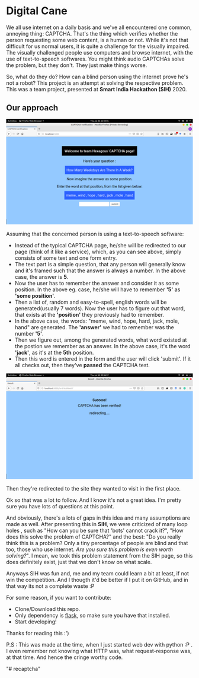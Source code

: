 # Digital Cane

We all use internet on a daily basis and we've all encountered one common, annoying thing: CAPTCHA. 
That's the thing which verifies whether the person requesting some web content, is a human or not. 
While it's not that difficult for us normal users, it is quite a challenge for the visually impaired. 
The visually challenged people use computers and browse internet, with the use of text-to-speech softwares.
You might think audio CAPTCHAs solve the problem, but they don't. They just make things worse.

So, what do they do? How can a blind person using the internet prove he's not a robot? This project is an attempt at solving the respective problem. This was a team project, presented at **Smart India Hackathon (SIH)** 2020.

## Our approach

![CAPTCHA page](Md-images/main-screen.png)

Assuming that the concerned person is using a text-to-speech software:

* Instead of the typical CAPTCHA page, he/she will be redirected to our page (think of it like a service), which, as you can see above, simply consists of some text and one form entry.
* The text part is a simple question, that any person will generally know and it's framed such that the answer is always a number. In the above case, the answer is **5**.
* Now the user has to remember the answer and consider it as some position. In the above eg. case, he/she will have to remember **'5'** as **'some position'**.
* Then a list of, random and easy-to-spell, english words will be generated(usually 7 words). Now the user has to figure out that word, that exists at the **'position'** they previously had to remember.
* In the above case, the words: "meme, wind, hope, hard, jack, mole, hand" are generated. The **'answer'** we had to remember was the number **'5'**. 
* Then we figure out, among the generated words, what word existed at the postion we remember as an answer. In the above case, it's the word **'jack'**, as it's at the **5th** position.
* Then this word is entered in the form and the user will click 'submit'. If it all checks out, then they've **passed** the CAPTCHA test.

![Success page](Md-images/success-screen.png)

Then they're redirected to the site they wanted to visit in the first place.

Ok so that was a lot to follow. And I know it's not a great idea. I'm pretty sure you have lots of questions at this point.

And obviously, there's a lots of gaps in this idea and many assumptions are made as well. After presenting this in **SIH**, we were criticized of many loop holes , such as "How can you be sure that 'bots' cannot crack it?", 
"How does this solve the problem of CAPTCHA?" and the best: "Do you really think this is a problem? Only a tiny percentage of people are blind and that too, those who use internet. *Are you sure this problem is even worth solving?*". 
I mean, we took this problem statement from the SIH page, so this does definitely exist, just that we don't know on what scale. 

Anyways SIH was fun and, me and my team could learn a bit at least, if not win the competition. And I thougth it'd be better if I put it on GitHub, and in that way its not a complete waste :P 

For some reason, if you want to contribute:
* Clone/Download this repo.
* Only dependency is [flask](https://flask.palletsprojects.com/en/1.1.x/), so make sure you have that installed.
* Start developing! 

Thanks for reading this :') 

P.S : This was made at the time, when I just started web dev with python :P . I even remember not knowing what HTTP was, what request-response was, at that time. And hence the cringe worthy code.   



"# recaptcha" 
